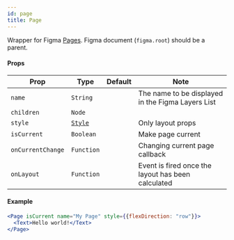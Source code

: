 ```yaml
---
id: page
title: Page
---
```


Wrapper for Figma [Pages](https://www.figma.com/plugin-docs/api/PageNode/).
Figma document (`figma.root`) should be a parent.


#### Props

| Prop       | Type     | Default | Note                                              |
| ---------- | -------- | ------- | ------------------------------------------------- |
| `name`     | `String` |         | The name to be displayed in the Figma Layers List |
| `children` | `Node`   |         |                                                   |
| `style`    | [`Style`](/docs/styling)   |         | Only layout props                                                 |
| `isCurrent`| `Boolean`|         | Make page current                                 |
| `onCurrentChange` | `Function` | | Changing current page callback |
| `onLayout` | `Function` |  | Event is fired once the layout has been calculated  |

#### Example

```jsx
<Page isCurrent name="My Page" style={{flexDirection: "row"}}>
  <Text>Hello world!</Text>
</Page>
```
